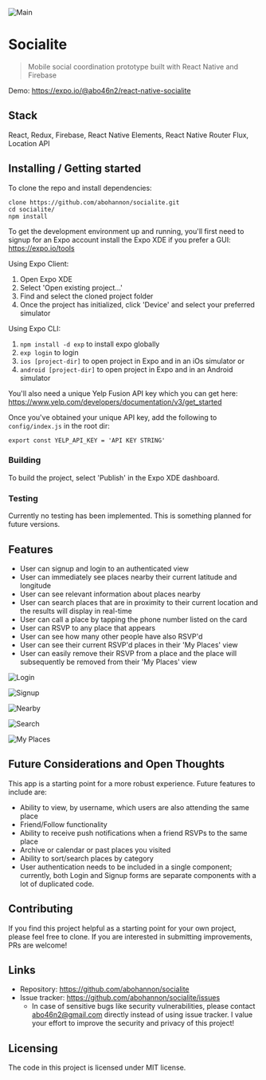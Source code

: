 ![Main](https://raw.githubusercontent.com/abohannon/socialite/develop/screenshots/main.jpg) 

# Socialite
> Mobile social coordination prototype built with React Native and Firebase

Demo: https://expo.io/@abo46n2/react-native-socialite


## Stack
React, Redux, Firebase, React Native Elements, React Native Router Flux, Location API


## Installing / Getting started

To clone the repo and install dependencies:

```shell
clone https://github.com/abohannon/socialite.git
cd socialite/
npm install
```

To get the development environment up and running, you'll first need to signup for an Expo account install the Expo XDE if you prefer a GUI: https://expo.io/tools

Using Expo Client:

1. Open Expo XDE
2. Select 'Open existing project...'
3. Find and select the cloned project folder
4. Once the project has initialized, click 'Device' and select your preferred simulator

Using Expo CLI:

1. `npm install -d exp` to install expo globally
2. `exp login` to login
3. `ios [project-dir]` to open project in Expo and in an iOs simulator
or
3. `android [project-dir]` to open project in Expo and in an Android simulator

You'll also need a unique Yelp Fusion API key which you can get here: https://www.yelp.com/developers/documentation/v3/get_started

Once you've obtained your unique API key, add the following to `config/index.js` in the root dir:

`export const YELP_API_KEY = 'API KEY STRING'`


### Building

To build the project, select 'Publish' in the Expo XDE dashboard.


### Testing

Currently no testing has been implemented. This is something planned for future versions.


## Features

* User can signup and login to an authenticated view
* User can immediately see places nearby their current latitude and longitude
* User can see relevant information about places nearby
* User can search places that are in proximity to their current location and the results will display in real-time
* User can call a place by tapping the phone number listed on the card
* User can RSVP to any place that appears
* User can see how many other people have also RSVP'd
* User can see their current RSVP'd places in their 'My Places' view
* User can easily remove their RSVP from a place and the place will subsequently be removed from their 'My Places' view

![Login](https://raw.githubusercontent.com/abohannon/socialite/develop/screenshots/login.png)  

![Signup](https://raw.githubusercontent.com/abohannon/socialite/develop/screenshots/signup.png)  

![Nearby](https://raw.githubusercontent.com/abohannon/socialite/develop/screenshots/nearby.png) 

![Search](https://raw.githubusercontent.com/abohannon/socialite/develop/screenshots/coffee.png)

![My Places](https://raw.githubusercontent.com/abohannon/socialite/develop/screenshots/myplaces.png) 


## Future Considerations and Open Thoughts

This app is a starting point for a more robust experience. Future features to include are:

* Ability to view, by username, which users are also attending the same place
* Friend/Follow functionality
* Ability to receive push notifications when a friend RSVPs to the same place
* Archive or calendar or past places you visited
* Ability to sort/search places by category
* User authentication needs to be included in a single component; currently, both Login and Signup forms are separate components with a lot of duplicated code.


## Contributing

If you find this project helpful as a starting point for your own project, please feel free to clone. If you are interested in submitting improvements, PRs are welcome!


## Links

- Repository: https://github.com/abohannon/socialite
- Issue tracker: https://github.com/abohannon/socialite/issues
  - In case of sensitive bugs like security vulnerabilities, please contact
    abo46n2@gmail.com directly instead of using issue tracker. I value your effort
    to improve the security and privacy of this project!
    

## Licensing

The code in this project is licensed under MIT license.
